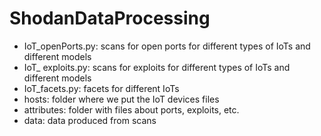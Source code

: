 # ShodanDataProcessing
* IoT_openPorts.py: scans for open ports for different types of IoTs and different models
* IoT_ exploits.py: scans for exploits for different types of IoTs and different models
* IoT_facets.py: facets for different IoTs
* hosts: folder where we put the IoT devices files
* attributes: folder with files about ports, exploits, etc.
* data: data produced from scans
